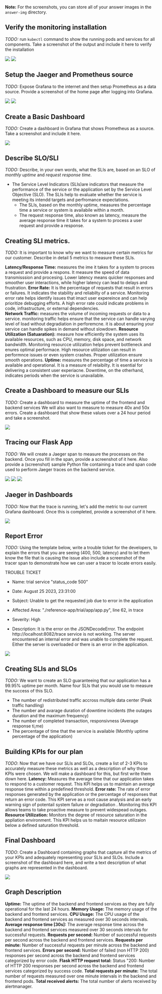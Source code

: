 **Note:** For the screenshots, you can store all of your answer images in the `answer-img` directory.

## Verify the monitoring installation

*TODO:* run `kubectl` command to show the running pods and services for all components. Take a screenshot of the output and include it here to verify the installation

![](answer_img/all_pods.png)
![](anwer_img/all_services.png)

## Setup the Jaeger and Prometheus source
*TODO:* Expose Grafana to the internet and then setup Prometheus as a data source. Provide a screenshot of the home page after logging into Grafana.

![](answer_img/exposing_Grafana.png)
![](answer_img/Grafana_home_page.png)

## Create a Basic Dashboard
*TODO:* Create a dashboard in Grafana that shows Prometheus as a source. Take a screenshot and include it here.

![](answer_img/basic_dashboard.png)

## Describe SLO/SLI
*TODO:* Describe, in your own words, what the SLIs are, based on an SLO of *monthly uptime* and *request response time*.

 * The Service Level Indicators (SLIs)are  indicators that measure the performance of the service or the application set by  the Service Level Objective (SLO). The SLIs help to evaluate whether the service is meeting its intendd targets and perfromance expectations. 
    * The SLIs, based on the monthly uptime,  measures the  percentage time a service or system is availabile within a month.  
    * The request response time, also known as latency, measure the average response time it takes for a system to process a user request and provide a response. 

## Creating SLI metrics.
*TODO:* It is important to know why we want to measure certain metrics for our customer. Describe in detail 5 metrics to measure these SLIs. 

**Latency/Response Time:** measures the ime it takes for a system to proces a request and provide a respons. It measure the speed of data transmisssion and procesing. Lower latency means quicker responses and  smoother user interactions, while higher latency can lead to delays and frustration.
**Error Rate:** It is the percentage of requests that result in errors or failures. It indicates the stability and reliabilty of a service. Monitoring error rate helps identify issues that imact user expereince and can help prioritize debugging efforts. A high error rate could indicate problems in code, infrastructure, or external dependencies.  
**Network Traffic:** measures the volume of incoming requests or data to a service. monitoring traffic helps ensure that the service can handle varying level of load without degradiation in perforemcne. it is about ensuring your service can handle spikes in demand without slowdown. 
**Resource Utilization (Satuaration):** measure how efficiently the system uses its available resources, such as CPU, memory, disk space, and network bandwidth. Monitoring resourcce utilization helps prevent bottleneck and enures optimal performace. High resource utilization can result in performnce issues or even system crashes. Proper utilization ensure smooth operations. 
**Uptime:** measures the percentage of time a service is available and operational. It is a measure of relaibilty. It is esential for delivering a consistent user experiacne. Downtime, on the otherhand, indicates periods when the service is unavailable. 

## Create a Dashboard to measure our SLIs
*TODO:* Create a dashboard to measure the uptime of the frontend and backend services We will also want to measure to measure 40x and 50x errors. Create a dashboard that show these values over a 24 hour period and take a screenshot.

![](answer_img/SLIs.png)

## Tracing our Flask App
*TODO:*  We will create a Jaeger span to measure the processes on the backend. Once you fill in the span, provide a screenshot of it here. Also provide a (screenshot) sample Python file containing a trace and span code used to perform Jaeger traces on the backend service.

![](answer_img/jaeger_span_my-api.png)
![](answer_img/jaeger_span_my_api_2.png)
![](answer_img/python_span_code.png)


## Jaeger in Dashboards
*TODO:* Now that the trace is running, let's add the metric to our current Grafana dashboard. Once this is completed, provide a screenshot of it here.

![](answer_img/jaeger_trace.png)

## Report Error
*TODO:* Using the template below, write a trouble ticket for the developers, to explain the errors that you are seeing (400, 500, latency) and to let them know the file that is causing the issue also include a screenshot of the tracer span to demonstrate how we can user a tracer to locate errors easily.

TROUBLE TICKET

* Name: trial service "status_code 500"

* Date: August 25 2023, 23:31:00

* Subject: Unable to get the requested job due to error in the application

* Affected Area:  "./reference-app/trial/app/app.py", line 62, in trace

* Severity: High

* Description: It is the error on the JSONDecodeError. The endpoint http://localhost:8082/trace service is not working. The server encountered an internal error and was unable to complete the request. Either the server is overloaded or there is an error in the application. 

![](answer_img/trial_trace-error-.png)

## Creating SLIs and SLOs
*TODO:* We want to create an SLO guaranteeing that our application has a 99.95% uptime per month. Name four SLIs that you would use to measure the success of this SLO.

* The number of redistributed traffic accross multiple data center (Peak traffic handling)
* The number and avarage duration of downtime incidents (the outages duration and the maximum frequency)
* The number of completed transaction, responsivness (Average response ti,me)
* The percentage of time that the service is available (Monthly uptime percentage of the application)

## Building KPIs for our plan
*TODO*: Now that we have our SLIs and SLOs, create a list of 2-3 KPIs to accurately measure these metrics as well as a description of why those KPIs were chosen. We will make a dashboard for this, but first write them down here.
**Latency:** Measures the average time that our application takes to respond to a customer request. This KPI helps us to maintain an average response time within a predefined threshold.
**Error rate:** The rate of error responses generated by the application or the percentage of responses that return an error code. This KPI serve as a root cause analysis and an early warning sign of potentail system failure or degradiation . Monitoring this KPI allows teams to take proactive measure to prevent widespead outages. 
**Resource Utilization:** Monitors the degree of resource saturation in the appliation environment. This KPI helps us to maitain resource utilizaion below a defined saturation threshold. 
## Final Dashboard
*TODO*: Create a Dashboard containing graphs that capture all the metrics of your KPIs and adequately representing your SLIs and SLOs. Include a screenshot of the dashboard here, and write a text description of what graphs are represented in the dashboard.  

![](answer_img/Final%20dashboard.png)

## Graph Description
**Uptime:** The uptime of the backend and frontend services as they are fully operational for the last 24 hours.
**Memory Usage:** The memory usage of the backend and frontend services.
**CPU Usage:** The CPU usage of the backend and frontend services as measured over 30 seconds intervals.
**Average response time [30s]:** The average response time across the backend and frontend services measured over 30 seconds intervals for successful requests.
**Requests per second:** Number of successful requests per second across the backend and frontend services.
**Requests per minute:** Number of successful requests per minute across the backend and frontend services.
**Errors per second:** Number of failed (non HTTP 200) responses per second across the backend and frontend services categorized by error code.
**Flask HTTP request total:** Status "200:  Number of  HTTP 200 responses per second across the backend and frontend services categorized by success code.
**Total requests per minute:** The total number of requests measured over one minute intervals in the backend and frontend pods.
**Total received alerts:** The total number of alerts received by alertmanager.